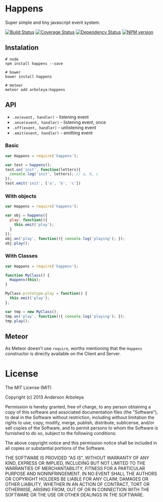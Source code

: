 # Happens

Super simple and tiny javascript event system.

[![Build Status](https://travis-ci.org/arboleya/happens.png?branch=master)](https://travis-ci.org/arboleya/happens) [![Coverage Status](https://coveralls.io/repos/arboleya/happens/badge.png)](https://coveralls.io/r/arboleya/happens)
[![Dependency Status](https://gemnasium.com/arboleya/happens.png)](https://gemnasium.com/arboleya/happens) [![NPM version](https://badge.fury.io/js/happens.png)](http://badge.fury.io/js/happens)

## Instalation


````shell
# node
npm install happens --save

# bower
bower install happens

# meteor
meteor add arboleya:happens
````

## API

 - `.on(event, handler)` - listening event
 - `.once(event, handler)` - listening event, once
 - `.off(event, handler)` - unlistening event
 - `.emit(event, handler)` - emitting event

### Basic

````javascript
var Happens = require('happens');

var test = happens();
test.on('init', function(letters){
  console.log('init', letters); // a, b, c
});
test.emit('init', ['a', 'b', 'c'])
````

### With objects

````javascript
var Happens = require('happens');

var obj = happens({
  play: function(){
    this.emit('play');
  }
});
obj.on('play', function(){ console.log('playing'); });
obj.play();
````

### With Classes

````javascript
var Happens = require('happens');

function MyClass() {
  Happens(this);
}

MyClass.prototype.play = function() {
  this.emit('play');
};

var tmp = new MyClass();
tmp.on('play', function(){ console.log('playing'); });
tmp.play();
````

## Meteor

As Meteor doesn't use `require`, worths mentioning that the `Happens`
constructor is directly available on the Client and Server.


# License

The MIT License (MIT)

Copyright (c) 2013 Anderson Arboleya

Permission is hereby granted, free of charge, to any person obtaining a copy of
this software and associated documentation files (the "Software"), to deal in
the Software without restriction, including without limitation the rights to
use, copy, modify, merge, publish, distribute, sublicense, and/or sell copies of
the Software, and to permit persons to whom the Software is furnished to do so,
subject to the following conditions:

The above copyright notice and this permission notice shall be included in all
copies or substantial portions of the Software.

THE SOFTWARE IS PROVIDED "AS IS", WITHOUT WARRANTY OF ANY KIND, EXPRESS OR
IMPLIED, INCLUDING BUT NOT LIMITED TO THE WARRANTIES OF MERCHANTABILITY, FITNESS
FOR A PARTICULAR PURPOSE AND NONINFRINGEMENT. IN NO EVENT SHALL THE AUTHORS OR
COPYRIGHT HOLDERS BE LIABLE FOR ANY CLAIM, DAMAGES OR OTHER LIABILITY, WHETHER
IN AN ACTION OF CONTRACT, TORT OR OTHERWISE, ARISING FROM, OUT OF OR IN
CONNECTION WITH THE SOFTWARE OR THE USE OR OTHER DEALINGS IN THE SOFTWARE.